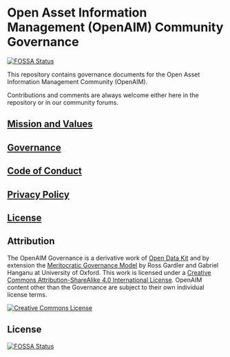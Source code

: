 # Open Asset Information Management (OpenAIM) Community Governance
[![FOSSA Status](https://app.fossa.io/api/projects/git%2Bgithub.com%2FOpenAIM%2FCommunity-Guidelines.svg?type=shield)](https://app.fossa.io/projects/git%2Bgithub.com%2FOpenAIM%2FCommunity-Guidelines?ref=badge_shield)

This repository contains governance documents for the Open Asset Information Management Community (OpenAIM). 
 
Contributions and comments are always welcome either here in the repository or in our community forums.

## [Mission and Values](MISSION-AND-VALUES.md)
## [Governance](GOVERNANCE.md)
## [Code of Conduct](CODE-OF-CONDUCT.md)
## [Privacy Policy](PRIVACY-POLICY.md)
## [License](LICENSE.md)

## <a name="attribution"></a>Attribution
The OpenAIM Governance is a derivative work of [Open Data Kit](https://github.com/opendatakit) and by extension the [Meritocratic Governance Model](http://oss-watch.ac.uk/resources/meritocraticgovernancemodel) by Ross Gardler and Gabriel Hanganu at University of Oxford. This work is licensed under a <a rel="license" href="http://creativecommons.org/licenses/by-sa/4.0/">Creative Commons Attribution-ShareAlike 4.0 International License</a>. OpenAIM content other than the Governance are subject to their own individual license terms.

<a rel="license" href="http://creativecommons.org/licenses/by-sa/4.0/"><img alt="Creative Commons License" style="border-width:0" src="https://i.creativecommons.org/l/by-sa/4.0/88x31.png" /></a>


## License
[![FOSSA Status](https://app.fossa.io/api/projects/git%2Bgithub.com%2FOpenAIM%2FCommunity-Guidelines.svg?type=large)](https://app.fossa.io/projects/git%2Bgithub.com%2FOpenAIM%2FCommunity-Guidelines?ref=badge_large)